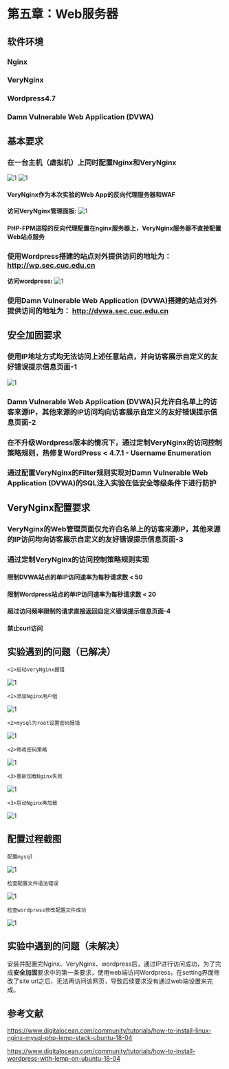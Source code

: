 # 第五章：Web服务器

## 软件环境

### **Nginx**

### **VeryNginx**

### **Wordpress4.7**

### **Damn Vulnerable Web Application (DVWA)**

## 基本要求

### 在一台主机（虚拟机）上同时配置Nginx和VeryNginx

![1](images/启动Nginx成功.png)
![1](images/启动VeryNginx成功.png)

#### VeryNginx作为本次实验的Web App的反向代理服务器和WAF

**访问VeryNginx管理面板:**
![1](images/访问VeryNginx管理面板成功.png)

#### PHP-FPM进程的反向代理配置在nginx服务器上，VeryNginx服务器不直接配置Web站点服务

### 使用Wordpress搭建的站点对外提供访问的地址为： <http://wp.sec.cuc.edu.cn>

**访问wordpress:**
![1](images/访问wordpress成功.png)

### 使用Damn Vulnerable Web Application (DVWA)搭建的站点对外提供访问的地址为： <http://dvwa.sec.cuc.edu.cn>

## 安全加固要求

### 使用IP地址方式均无法访问上述任意站点，并向访客展示自定义的友好错误提示信息页面-1

![1](images/友好错误提示信息页面-1.png)

### Damn Vulnerable Web Application (DVWA)只允许白名单上的访客来源IP，其他来源的IP访问均向访客展示自定义的友好错误提示信息页面-2

### 在不升级Wordpress版本的情况下，通过定制VeryNginx的访问控制策略规则，热修复WordPress < 4.7.1 - Username Enumeration

### 通过配置VeryNginx的Filter规则实现对Damn Vulnerable Web Application (DVWA)的SQL注入实验在低安全等级条件下进行防护

## VeryNginx配置要求

### VeryNginx的Web管理页面仅允许白名单上的访客来源IP，其他来源的IP访问均向访客展示自定义的友好错误提示信息页面-3

### 通过定制VeryNginx的访问控制策略规则实现

#### 限制DVWA站点的单IP访问速率为每秒请求数 < 50

#### 限制Wordpress站点的单IP访问速率为每秒请求数 < 20

#### 超过访问频率限制的请求直接返回自定义错误提示信息页面-4

#### 禁止curl访问

## 实验遇到的问题（已解决）

    <1>启动veryNginx报错
![1](images/error1-启动veryNginx报错.png)

    <1>添加Nginx用户组
![1](images/solution1-添加Nginx用户组.png)

    <2>mysql为root设置密码报错
![1](images/error2-mysql为root设置密码报错.png)

    <2>修改密码策略
![1](images/solution2-修改密码策略.png)

    <3>重新加载Nginx失败
![1](images/error3-重新加载Nginx失败.png)

    <3>启动Nginx再加载
![1](images/solution3-启动Nginx再加载.png)

## 配置过程截图

    配置mysql
![1](images/配置mysql.png)

    检查配置文件语法错误
![1](images/检查配置文件语法错误.png)

    检查wordpress修改配置文件成功
![1](images/检查wordpress修改配置文件成功.png)

## 实验中遇到的问题（未解决）

安装并配置完Nginx、VeryNginx、wordpress后，通过IP进行访问成功，为了完成**安全加固**要求中的第一条要求，使用web端访问Wordpress，在setting界面修改了site url之后，无法再访问该网页，导致后续要求没有通过web端设置来完成。

## 参考文献

<https://www.digitalocean.com/community/tutorials/how-to-install-linux-nginx-mysql-php-lemp-stack-ubuntu-18-04>

<https://www.digitalocean.com/community/tutorials/how-to-install-wordpress-with-lemp-on-ubuntu-18-04>
